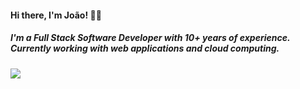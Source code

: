 #### Hi there, I'm João! :technologist:
##### I'm a Full Stack Software Developer with 10+ years of experience. Currently working with web applications and cloud computing.

<a target="_blank" href="https://www.linkedin.com/in/joaogallijr/">
  <img src="https://img.shields.io/badge/LinkedIn-0077B5?style=for-the-badge&logo=linkedin&logoColor=white">
</a>
